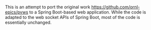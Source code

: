 This is an attempt to port the original work https://github.com/ornl-epics/pvws to a Spring Boot-based web application. While the code is adapted to the web socket APIs of Spring Boot, most of the code is essentially unchanged.
